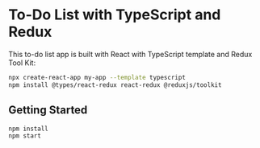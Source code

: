 # To-Do List with TypeScript and Redux

This to-do list app is built with React with TypeScript template and Redux Tool Kit:
```sh
npx create-react-app my-app --template typescript
npm install @types/react-redux react-redux @reduxjs/toolkit
```
## Getting Started
```sh
npm install
npm start
```